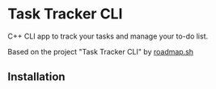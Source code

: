 # Task Tracker CLI
C++ CLI app to track your tasks and manage your to-do list. 

Based on the project "Task Tracker CLI" by [roadmap.sh](https://roadmap.sh/projects/task-tracker)

## Installation
